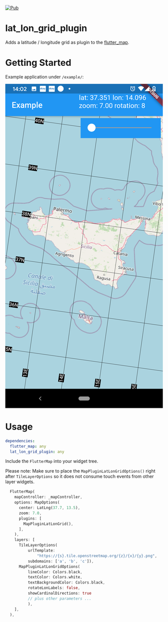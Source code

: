 [![Pub](https://img.shields.io/pub/v/lat_lon_grid_plugin.svg)](https://pub.dev/packages/lat_lon_grid_plugin)

# lat_lon_grid_plugin

Adds a latitude / longitude grid as plugin to the [flutter_map](https://github.com/johnpryan/flutter_map/).

# Getting Started

Example application under `/example/`:

![Example](lat_lon_grid_plugin_example.png)

# Usage

```yaml
dependencies:
  flutter_map: any
  lat_lon_grid_plugin: any
```

Include the `FlutterMap` into your widget tree.

Please note: Make sure to place the `MapPluginLatLonGridOptions()` right after `TileLayerOptions` so it does not consume touch events from other layer widgets.

```dart
  FlutterMap(
    mapController: _mapController,
    options: MapOptions(
      center: LatLng(37.7, 13.5),
      zoom: 7.0,
      plugins: [
        MapPluginLatLonGrid(),
      ],
    ),
    layers: [
      TileLayerOptions(
          urlTemplate:
              "https://{s}.tile.openstreetmap.org/{z}/{x}/{y}.png",
          subdomains: ['a', 'b', 'c']),
      MapPluginLatLonGridOptions(
          lineColor: Colors.black,
          textColor: Colors.white,
          textBackgroundColor: Colors.black,
          rotateLonLabels: false,
          showCardinalDirections: true
          // plus other parameters ...
          ),
    ],
  ),
```
